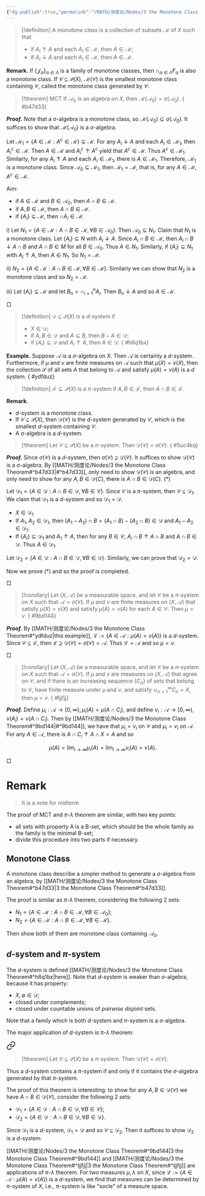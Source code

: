```yaml
---
{"dg-publish":true,"permalink":"/MATH/测度论/Nodes/3 the Monotone Class Theorem/","dgPassFrontmatter":true}
---
```



> [!definition]
> A *monotone class* is a collection of subsets $\mathcal{M}$ of $X$ such that
> - if $A_i \uparrow A$ and each $A_i \in \mathcal{M}$, then $A \in \mathcal{M}$;
> - if $A_i \downarrow A$ and each $A_i \in \mathcal{M}$, then $A \in \mathcal{M}$.

**Remark.** If $\{\mathcal J_\alpha\}_{\alpha\in\Lambda}$ is a family of monotone classes, then $\cap_{\alpha\in\Lambda}F_\alpha$ is also a monotone class. If $\mathcal C\subseteq\mathcal{P}(X)$, $\mathcal{M}(\mathcal C)$ is the smallest monotone class containing $\mathcal C$, called the monotone class generated by $\mathcal C$.

> [!theorem] MCT
> If $\mathcal{A}_0$ is an algebra on $X$, then $\mathcal M(\mathcal{A}_0)=\sigma(\mathcal{A}_0)$.
{ #b47d33}


**_Proof._**
Note that a $\sigma$-algebra is a monotone class, so $\mathcal M(\mathcal{A}_0)\subseteq\sigma(\mathcal{A}_0)$. It suffices to show that $\mathcal M(\mathcal{A}_0)$ is a $\sigma$-algebra. 

Let $\mathcal M_1=\{A\in\mathcal M:A^c\in\mathcal M\}\subseteq\mathcal M$. For any $A_i\downarrow A$ and each $A_i\in \mathcal M_1$, then $A_i^c\in\mathcal M$. Then $A\in\mathcal M$ and $A_i^c\uparrow A^c$ yield that $A^c\in\mathcal M$. Thus $A^c\in\mathcal M_1$. Similarly, for any $A_i\uparrow A$ and each $A_i\in\mathcal M_1$, there is $A\in\mathcal M_1$. Therefore, $\mathcal M_1$ is a monotone class. Since $\mathcal A_0\subseteq\mathcal M_1$, then $\mathcal M_1=\mathcal M$, that is, for any $A\in \mathcal M$, $A^c\in\mathcal M$.

Aim:
- if $A\in\mathcal M$ and $B\in\mathcal{A}_0$, then $A\cap B\in\mathcal M$.
- if $A,B\in\mathcal M$, then $A\cap B\in\mathcal M$.
- if $\{A_i\}\subseteq\mathcal M$, then $\cap A_i\in\mathcal M$.

i) Let $N_1=\{A\in\mathcal M:A\cap B\in\mathcal M,\forall B\in\mathcal A_0\}$. Then $\mathcal{A}_0\subseteq N_1$. Claim that $N_1$ is a monotone class. Let $\{A_i\}\subseteq N$ with $A_i\downarrow A$. Since $A_i\cap B\in \mathcal M$, then $A_i\cap B\downarrow A\cap B$ and $A\cap B\in M$ for all $B\in\mathcal{A}_0$. Thus $A\in N_1$. Similarly, if $\{A_i\}\subseteq N_1$ with $A_i\uparrow A$, then $A\in N_1$. So $N_1=\mathcal M$.

ii) $N_2=\{A\in\mathcal M:A\cap B\in\mathcal M,\forall B\in\mathcal M\}$. Similarly we can show that $N_2$ is a monotone class and so $N_2=\mathcal M$. 

iii) Let $\{A_i\}\subseteq\mathcal M$ and let $B_n=\cap_{i=1}^n A_i$. Then $B_n\downarrow A$ and so $A\in\mathcal M$.
<p align="left">□</p>


> [!definition]
> $\mathcal D\subseteq\mathcal{P}(X)$ is a $d$-system if 
> - $X\in\mathcal D$;
> - if $A,B\in\mathcal D$ and $A\subseteq B$, then $B-A\in\mathcal D$;
> - if $\{A_i\}\subseteq\mathcal D$ and $A_i\uparrow A$, then $A\in\mathcal D$.
{ #h6q1bx}


**Example.** Suppose $\mathcal{A}$ is a $\sigma$-algebra on $X$. Then $\mathcal{A}$ is certainly a $d$-system. Furthermore, if $\mu$ and $\nu$ are finite measures on $\mathcal{A}$ such that $\mu(X)=\nu(X)$, then the collection $\mathcal{S}$ of all sets $A$ that belong to $\mathcal{A}$ and satisfy $\mu(A)=\nu(A)$ is a $d$ system.
{ #ydfduz}


> [!definition]
> $\mathcal F\subseteq\mathcal{P}(X)$ is a $\pi$-system if $A,B\in\mathcal F$, then $A\cap B\in\mathcal F$.

**Remark.** 
-  $d$-system is a monotone class.
- If $\mathcal C\subseteq\mathcal{P}(X)$, then $\mathcal D(\mathcal C)$ is the $d$-system generated by $\mathcal C$, which is the smallest $d$-system containing $\mathcal C$. 
- A $\sigma$-algebra is a $d$-system.

> [!theorem]
> Let $\mathcal C\subseteq\mathcal{P}(X)$ be a $\pi$-system. Then $\mathcal D(\mathcal C)=\sigma(\mathcal C)$.
{ #5uc4kq}


**_Proof._**
Since $\sigma(\mathcal C)$ is a $d$-system, then $\sigma(\mathcal C)\supseteq\mathcal D(\mathcal C)$. It suffices to show $\mathcal D(\mathcal C)$ is a $\sigma$-algebra. By [[MATH/测度论/Nodes/3 the Monotone Class Theorem#^b47d33\|#^b47d33]], only need to show $\mathcal D(\mathcal C)$ is an algebra, and only need to show for any $A,B\in\mathcal D(C)$, there is $A\cap B\in\mathcal D(C)$. $(*)$

Let $\mathcal D_1=\{A\in\mathcal D:A\cap B\in\mathcal D,\forall B\in\mathcal C\}$. Since $\mathcal C$ is a $\pi$-system, then $\mathcal C\subseteq\mathcal D_1$. We claim that $\mathcal D_1$ is a $d$-system and so $\mathcal D_1=\mathcal D$.
- $X\in\mathcal D_1$
- If $A_1,A_2\in\mathcal D_1$, then $(A_1-A_2)\cap B=(A_1\cap B)-(A_2\cap B)\in\mathcal D$ and $A_1-A_2\in\mathcal D_1$. 
- If $\{A_i\}\subseteq \mathcal D_1$ and $A_1\uparrow A$, then for any $B\in\mathcal C$, $A_i\cap B\uparrow A\cap B$ and $A\cap B\in\mathcal D$. Thus $A\in\mathcal D_1$.

Let $\mathcal D_2=\{A\in\mathcal D:A\cap B\in\mathcal D,\forall B\in\mathcal D\}$. Similarly, we can prove that $\mathcal D_2=\mathcal D$. 

Now we prove $(*)$ and so the proof is completed.
<p align="left">□</p>


> [!corollary]
> Let $(X, \mathcal{A})$ be a measurable space, and let $\mathcal{C}$ be a $\pi$-system on $X$ such that $\mathcal{A}=\sigma(\mathcal{C})$. If $\mu$ and $\nu$ are finite measures on $(X, \mathcal{A})$ that satisfy $\mu(X)=\nu(X)$ and satisfy $\mu(A)=\nu(A)$ for each $A \in \mathcal{C}$. Then $\mu=\nu$.
{ #9bd144}


**_Proof._**
By [[MATH/测度论/Nodes/3 the Monotone Class Theorem#^ydfduz\|this example]], $\mathcal L:=\{A\in\mathcal{A}:\mu(A)=\nu(A)\}$ is a $d$-system. Since $\mathcal{C}\subseteq\mathcal L$, then $\mathcal L\supseteq\mathcal D(\mathcal C)=\sigma(\mathcal C)=\mathcal A$. Thus $\mathcal L=\mathcal{A}$ and so $\mu=\nu$.
<p align="left">□</p>


> [!corollary]
> Let $(X, \mathcal{A})$ be a measurable space, and let $\mathcal{C}$ be a $\pi$-system on $X$ such that $\mathcal{A}=\sigma(\mathcal{C})$. If $\mu$ and $\nu$ are measures on $(X, \mathcal{A})$ that agree on $\mathcal{C}$, and if there is an increasing sequence $\left\{C_n\right\}$ of sets that belong to $\mathcal{C}$, have finite measure under $\mu$ and $\nu$, and satisfy $\cup_{n=1}^{\infty} C_n=X$, then $\mu=\nu$.
{ #ljjfjj}


**_Proof._**
Define $\mu_i:\mathcal A\to[0,\infty),\mu_i(A)=\mu(A\cap C_i)$, and define $\nu_i:\mathcal A\to[0,\infty),\nu(A_i)=\nu(A\cap C_i)$. Then by [[MATH/测度论/Nodes/3 the Monotone Class Theorem#^9bd144\|#^9bd144]], we have that $\mu_i=\nu_i$ on $\mathcal C$ and $\mu_i=\nu_i$ on $\mathcal{A}$. For any $A\in\mathcal{A}$, there is $A\cap C_i\uparrow A\cap X=A$ and so 

$$\mu(A)=\lim_{i\to\infty}\mu_i(A)=\lim_{i\to\infty}\nu_i(A)=\nu(A).$$

<p align="left">□</p>


# Remark 

> It is a note for midterm

The proof of MCT and $\pi$-$\lambda$ theorem are similar, with two key points:
- all sets with property A is a B-set, which should be the whole family as the family is the minimal B-set;
- divide this procedure into two parts if necessary.

## Monotone Class

A monotone class describe a simpler method to generate a $\sigma$-algebra from an algebra, by [[MATH/测度论/Nodes/3 the Monotone Class Theorem#^b47d33\|3 the Monotone Class Theorem#^b47d33]].

The proof is similar as $\pi$-$\lambda$ theorem, considering the following $2$ sets:
- $N_1=\{A\in\mathcal M:A\cap B\in\mathcal M,\forall B\in\mathcal A_0\}$;
- $N_2=\{A\in\mathcal M:A\cap B\in\mathcal M,\forall B\in\mathcal M\}$.

Then show both of them are monotone class containing $\mathcal A_0$.

## $d$-system and $\pi$-system

The $d$-system is defined [[MATH/测度论/Nodes/3 the Monotone Class Theorem#^h6q1bx\|here]]. Note that $d$-system is weaker than $\sigma$-algebra, because it has property:
- $X,\emptyset\in \mathcal D$;
- closed under complements;
- closed under countable unions of *pairwise disjoint* sets.

Note that a family which is both $d$-system and $\pi$-system is a $\sigma$-algebra.

The major application of $d$-system is $\pi$-$\lambda$ theorem:


<div class="transclusion internal-embed is-loaded"><a class="markdown-embed-link" href="/math//nodes/3-the-monotone-class-theorem/#5uc4kq" aria-label="Open link"><svg xmlns="http://www.w3.org/2000/svg" width="24" height="24" viewBox="0 0 24 24" fill="none" stroke="currentColor" stroke-width="2" stroke-linecap="round" stroke-linejoin="round" class="svg-icon lucide-link"><path d="M10 13a5 5 0 0 0 7.54.54l3-3a5 5 0 0 0-7.07-7.07l-1.72 1.71"></path><path d="M14 11a5 5 0 0 0-7.54-.54l-3 3a5 5 0 0 0 7.07 7.07l1.71-1.71"></path></svg></a><div class="markdown-embed">



> [!theorem]
> Let $\mathcal C\subseteq\mathcal{P}(X)$ be a $\pi$-system. Then $\mathcal D(\mathcal C)=\sigma(\mathcal C)$. 

</div></div>


Thus a $d$-system contains a $\pi$-system if and only if it contains the 𝜎-algebra generated by that $\pi$-system. 

The proof of this theorem is interesting: to show for any $A,B\in\mathcal D(\mathcal C)$ we have $A\cap B\in\mathcal D(\mathcal C)$, consider the following $2$ sets:
- $\mathcal D_1=\{A\in\mathcal D:A\cap B\in\mathcal D,\forall B\in\mathcal C\}$;
- $\mathcal D_2=\{A\in\mathcal D:A\cap B\in\mathcal D,\forall B\in\mathcal D\}$.

Since $\mathcal D_1$ is a $d$-system, $\mathcal D_1=\mathcal D$ and so $\mathcal C\subseteq\mathcal D_2$. Then it suffices to show $\mathcal D_2$ is a $d$-system.

[[MATH/测度论/Nodes/3 the Monotone Class Theorem#^9bd144\|3 the Monotone Class Theorem#^9bd144]] and [[MATH/测度论/Nodes/3 the Monotone Class Theorem#^ljjfjj\|3 the Monotone Class Theorem#^ljjfjj]] are applications of $\pi$-$\lambda$ theorem. For two measures $\mu,\lambda$ on $X$, since $\mathcal L:=\{A\in\mathcal{A}:\mu(A)=\nu(A)\}$ is a $d$-system, we find that measures can be determined by $\pi$-system of $X$, i.e., $\pi$-system is like "socle" of a measure space.